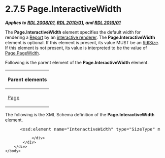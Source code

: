 <html dir="LTR" xmlns:mshelp="http://msdn.microsoft.com/mshelp" xmlns:ddue="http://ddue.schemas.microsoft.com/authoring/2003/5" xmlns:xlink="http://www.w3.org/1999/xlink" xmlns:tool="http://www.microsoft.com/tooltip">
    <head>
        <meta http-equiv="Content-Type" content="text/html; CHARSET=utf-8"></meta>
        <meta name="save" content="history"></meta>
        <title>2.7.5 Page.InteractiveWidth</title>
        <xml>
            <mshelp:toctitle title="2.7.5 Page.InteractiveWidth"></mshelp:toctitle>
            <mshelp:rltitle title="[MS-RDL]: Page.InteractiveWidth"></mshelp:rltitle>
            <mshelp:keyword index="A" term="241e599b-6a82-4470-a1b7-695d0bab3c17"></mshelp:keyword>
            <mshelp:attr name="DCSext.ContentType" value="open specification"></mshelp:attr>
            <mshelp:attr name="AssetID" value="241e599b-6a82-4470-a1b7-695d0bab3c17"></mshelp:attr>
            <mshelp:attr name="TopicType" value="kbRef"></mshelp:attr>
            <mshelp:attr name="DCSext.Title" value="[MS-RDL]: Page.InteractiveWidth" />
        </xml>
    </head>
    <body>
        <div id="header">
            <h1 class="heading">2.7.5 Page.InteractiveWidth</h1>
        </div>
        <div id="mainSection">
            <div id="mainBody">
                <div id="allHistory" class="saveHistory"></div>
                <div id="sectionSection0" class="section" name="collapseableSection">
                    

<p><b><i>Applies to </i></b><a href="1e855f94-4617-47e4-b89e-0856c6cb420f.html"><b><i>RDL 2008/01</i></b></a><b><i>,
</i></b><a href="3428e690-a348-4ec7-8a6a-8efb42d2cdee.html"><b><i>RDL 2010/01</i></b></a><b><i>,
and </i></b><a href="52ce3983-2bfc-4e72-9359-42aaf5fe4509.html"><b><i>RDL 2016/01</i></b></a></p>

<p>The <b>Page.InteractiveWidth</b> element specifies the
default width for rendering a <a href="6bbaafec-020b-406c-b4e7-5e4318b616cb.html">Report</a> by an <a href="b2482b3f-74ab-4ca8-a9e5-c07955011743.html#gt_f1920a8e-e7b6-46ad-9698-dd34975a0275">interactive renderer</a>. The <b>Page.InteractiveWidth</b>
element is optional. If this element is present, its value MUST be an <a href="b40c092e-4fe5-4f7b-a0bf-c98df1361c90.html">RdlSize</a>. If this element
is not present, its value is interpreted to be the value of <a href="92004960-1629-4b4b-93bc-5d1ca400942b.html">Page.PageWidth</a>. </p>

<p>Following is the parent element of the <b>Page.InteractiveWidth</b>
element.</p>

<table>
 <thead>
  <tr>
   <th>
   <p>Parent elements</p>
   </th>
  </tr>
 </thead>
 <tr>
  <td>
  <p><a href="b5e525d5-00d6-4e1a-8813-55f327da6b4c.html">Page</a></p>
  </td>
 </tr>
</table>

<p>The following is the XML Schema definition of the <b>Page.InteractiveWidth</b>
element.</p>

<dl>
<dd>
<div><pre> &lt;xsd:element name=&quot;InteractiveWidth&quot; type=&quot;SizeType&quot; minOccurs=&quot;0&quot; /&gt;
</pre></div>
</dd></dl>


                </div>
            </div>
        </div>
    </body>
</html>